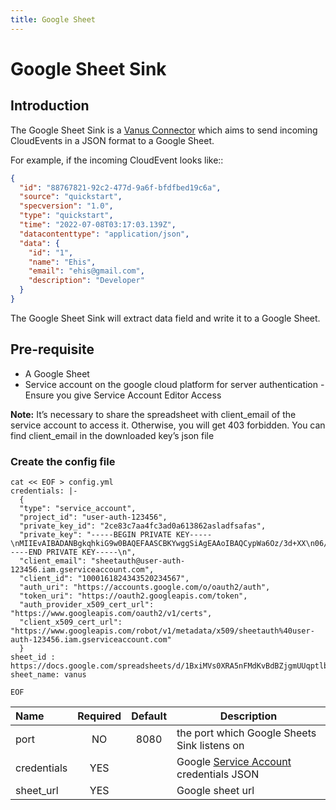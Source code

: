 ```yaml
---
title: Google Sheet
---
```


# Google Sheet Sink

## Introduction

The Google Sheet Sink is a [Vanus Connector][vc] which aims to send incoming CloudEvents in a JSON format to a Google
Sheet.

For example, if the incoming CloudEvent looks like::

```json
{
  "id": "88767821-92c2-477d-9a6f-bfdfbed19c6a",
  "source": "quickstart",
  "specversion": "1.0",
  "type": "quickstart",
  "time": "2022-07-08T03:17:03.139Z",
  "datacontenttype": "application/json",
  "data": {
    "id": "1",
    "name": "Ehis",
    "email": "ehis@gmail.com",
    "description": "Developer"
  }
}
```

The Google Sheet Sink will extract data field and write it to a Google Sheet.

## Pre-requisite

- A Google Sheet
- Service account on the google cloud platform for server authentication - Ensure you give Service Account Editor Access

**Note:** It’s necessary to share the spreadsheet with client_email of the service account to access it. Otherwise, you
will get 403 forbidden. You can find client_email in the downloaded key’s json file

### Create the config file

```shell
cat << EOF > config.yml
credentials: |-
  {
  "type": "service_account",
  "project_id": "user-auth-123456",
  "private_key_id": "2ce83c7aa4fc3ad0a613862asladfsafas",
  "private_key": "-----BEGIN PRIVATE KEY-----\nMIIEvAIBADANBgkqhkiG9w0BAQEFAASCBKYwggSiAgEAAoIBAQCypWa6Oz/3d+XX\n06/eI3c4AaZs3x3ZCeXStGqYcOXx2mQEG8ro2UILW2W63p+TfqJtt0eh4yM+zcLu\lasdflajLSAJLDSFJJKSljljalfjslfS\np92aEGnYzSgsSv2J6dYXv/JfleOBxKrHgfsMO59lqhCAa/NFOqau+L+yOJsQ4atG\nw1/onj4hqNDpK3uDxhYI3RCWow12b6IVV84UTmdRomX9BAlSgz0IK7EllhQuL+VP\nXud4TKgmLboshL5V62B49MYDf1WgAi8YjvqHBepbl0d0DJvI4Uxsx/K0ORXzFH4C\n6oA1FvxhAgMBAAECggEABMiCdWKQPiVG8W4w04sSDl0W8mvP7geCkI91mjLNqVne\nWzDOUEk+6DRwhx4eWjHmEfd6EsbU4wHZ4g1BAEoD1urWL0lf2GKO7JgNY0S1ReXT\nW9TGohJ/jMBtgPziVHtE3EcQKrQO5ATCCo7cU1t0phIqLPNuEfMBoT2ptO77ujX5\nFawpt8ctPmaHP7g1TmKuRRL5hDavEnopx1BIxstX1oTZtPY55/jEdQjrYipTfi1M\nQfeaZM6xKFtfBgAjHQiJiOUA65Jyqp38qBJVfkpCLZbNFtL4X6lNKWx9ZCFYcSbY\nIUwuM6acq92UYl3aikg7RJRxD7UtlrvWnlHprdCkRQKBgQDr/5cOMkWDBPJv1uiP\nXMy0dI9Qu881XMn78X24td9KP/Qx0c6XpsTf1nYykySBI5KZkw4fh8JSJvF63jZH\nUiObz3OBH4fvonpK9Az42KiVep8gctCQtXgLEZd2QLcy0r7OWojE21JP9T+BP0OL\nDGR+OWYW5t0GD7VaqnATSw+AfQKBgQDByXMqbOyWn0Oo8RQSmOKP+IHIqEIvJ1j4\nPq+8/01lCg2UzAVEHyPxnv+NgbHg1HGq/c3Ez2zUtnxXt6w5GHW43ZsSuaosag82\nVzyMv/3faYIsgjh4qvcruCpQSloNNeW2STG4qvZ7qCOVDJg0tvoeEP6iC2aYhtoJ\nBqEoyXL0tQKBgCOCaLMtI0JsiyIC3yk7GF4Kr8nBCJOJ66ZqFrWlP/zHFLIuVHyD\nDlpzxYMkmriHprZO5zAdWELOM0V+jAI9PLhkBYgnO2f2NZpzkEQdLXiYY7sZK4Kq\nm25m7jhP0oDmLumTu8KLEZ6QU0baQwp4CeLoNhE6GYWg9XO383cjsyhtAoGAcRxR\nsWjEq6IojvqwWa6NR7Woo2O6xeU0pCmK0ElAdoJorPps9HcstsK0rXcPSYkXE9Ry\n/7aG8p3VdCnMR8NEK3SGKGbgsm3xlSlUOV9zIq1mAu67YYuBHC6x3A2aBG36N+z/\nLaf0mPbqVfx09wf6dAQ9bH41E0BbEbuh47m59KUCgYAljW2YcQS+ReCzeeBcpcxt\ng/uRVgfBDY/eYnlMRRFMGL5Jg2BrQDxkb4VU+BzNlbPK41UmUAfa0/OB8uT80bG3\nJf4aIWyZU+AkAXG7MIwR+ZMD1RVSmPIo2X44nddrpMX2he+AsuM2+Xwbr+q18nWv\n3N1Vb31GxK/iD8Pw3ItPIQ==\n-----END PRIVATE KEY-----\n",
  "client_email": "sheetauth@user-auth-123456.iam.gserviceaccount.com",
  "client_id": "1000161824343520234567",
  "auth_uri": "https://accounts.google.com/o/oauth2/auth",
  "token_uri": "https://oauth2.googleapis.com/token",
  "auth_provider_x509_cert_url": "https://www.googleapis.com/oauth2/v1/certs",
  "client_x509_cert_url": "https://www.googleapis.com/robot/v1/metadata/x509/sheetauth%40user-auth-123456.iam.gserviceaccount.com"
  }
sheet_id : https://docs.google.com/spreadsheets/d/1BxiMVs0XRA5nFMdKvBdBZjgmUUqptlbs74OgvE2upms/edit#gid=0
sheet_name: vanus

EOF
```

| Name        | Required |   Default    | Description                                   |
|:------------|:--------:|:------------:|-----------------------------------------------|
| port        |    NO    |     8080     | the port which Google Sheets Sink listens on  |
| credentials |   YES    |              | Google [Service Account][sa] credentials JSON |
| sheet_url   |   YES    |              | Google sheet url                              |

[vc]: https://docs.vanus.ai/introduction/concepts#vanus-connect
[sa]: https://developers.google.com/workspace/guides/create-credentials?hl=zh-cn#service-account
